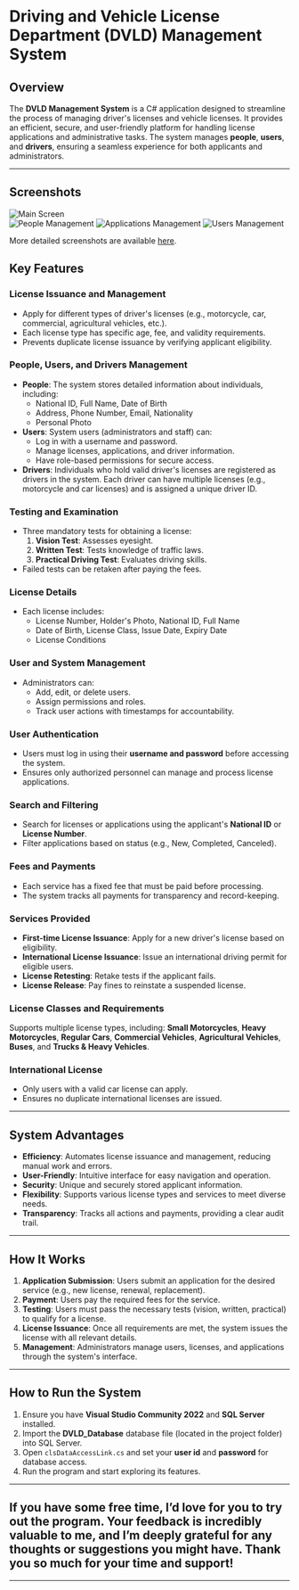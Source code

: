 # Driving and Vehicle License Department (DVLD) Management System  

## Overview  
The **DVLD Management System** is a C# application designed to streamline the process of managing driver's licenses and vehicle licenses. It provides an efficient, secure, and user-friendly platform for handling license applications and administrative tasks. The system manages **people**, **users**, and **drivers**, ensuring a seamless experience for both applicants and administrators.  

---
## Screenshots  
![Main Screen](https://i.imgur.com/o77gZ9d.png)  
![People Management](https://i.imgur.com/uL0uiLC.png) 
![Applications Management](https://i.imgur.com/UmiCgrH.png)
![Users Management](https://i.imgur.com/SejhFSk.png)

More detailed screenshots are available [here](https://imgur.com/a/w0fNXKC).

## Key Features  

### **License Issuance and Management**  
- Apply for different types of driver's licenses (e.g., motorcycle, car, commercial, agricultural vehicles, etc.).  
- Each license type has specific age, fee, and validity requirements.  
- Prevents duplicate license issuance by verifying applicant eligibility.   

### **People, Users, and Drivers Management**  
- **People**: The system stores detailed information about individuals, including:  
  - National ID, Full Name, Date of Birth  
  - Address, Phone Number, Email, Nationality  
  - Personal Photo  
- **Users**: System users (administrators and staff) can:  
  - Log in with a username and password.  
  - Manage licenses, applications, and driver information.  
  - Have role-based permissions for secure access.  
- **Drivers**: Individuals who hold valid driver's licenses are registered as drivers in the system. Each driver can have multiple licenses (e.g., motorcycle and car licenses) and is assigned a unique driver ID.  

### **Testing and Examination**  
- Three mandatory tests for obtaining a license:  
  1. **Vision Test**: Assesses eyesight.  
  2. **Written Test**: Tests knowledge of traffic laws.  
  3. **Practical Driving Test**: Evaluates driving skills.  
- Failed tests can be retaken after paying the fees.  

### **License Details**  
- Each license includes:  
  - License Number, Holder's Photo, National ID, Full Name  
  - Date of Birth, License Class, Issue Date, Expiry Date  
  - License Conditions  

### **User and System Management**  
- Administrators can:  
  - Add, edit, or delete users.  
  - Assign permissions and roles.  
  - Track user actions with timestamps for accountability.  

### **User Authentication**  
- Users must log in using their **username and password** before accessing the system.  
- Ensures only authorized personnel can manage and process license applications.  

### **Search and Filtering**  
- Search for licenses or applications using the applicant's **National ID** or **License Number**.  
- Filter applications based on status (e.g., New, Completed, Canceled).  

### **Fees and Payments**  
- Each service has a fixed fee that must be paid before processing.  
- The system tracks all payments for transparency and record-keeping.

### **Services Provided**  
- **First-time License Issuance**: Apply for a new driver's license based on eligibility.  
- **International License Issuance**: Issue an international driving permit for eligible users.  
- **License Retesting**: Retake tests if the applicant fails.  
- **License Release**: Pay fines to reinstate a suspended license. 

### **License Classes and Requirements**  
Supports multiple license types, including: **Small Motorcycles**, **Heavy Motorcycles**, **Regular Cars**, **Commercial Vehicles**, **Agricultural Vehicles**, **Buses**, and **Trucks & Heavy Vehicles**. 

### **International License**  
- Only users with a valid car license can apply.  
- Ensures no duplicate international licenses are issued.  

---

## System Advantages  
- **Efficiency**: Automates license issuance and management, reducing manual work and errors.  
- **User-Friendly**: Intuitive interface for easy navigation and operation.  
- **Security**: Unique and securely stored applicant information.  
- **Flexibility**: Supports various license types and services to meet diverse needs.  
- **Transparency**: Tracks all actions and payments, providing a clear audit trail.  

---

## How It Works  
1. **Application Submission**: Users submit an application for the desired service (e.g., new license, renewal, replacement).  
2. **Payment**: Users pay the required fees for the service.  
3. **Testing**: Users must pass the necessary tests (vision, written, practical) to qualify for a license.  
4. **License Issuance**: Once all requirements are met, the system issues the license with all relevant details.  
5. **Management**: Administrators manage users, licenses, and applications through the system's interface.  

---

## How to Run the System  
1. Ensure you have **Visual Studio Community 2022** and **SQL Server** installed.  
2. Import the **DVLD_Database** database file (located in the project folder) into SQL Server.  
3. Open `clsDataAccessLink.cs` and set your **user id** and **password** for database access.  
4. Run the program and start exploring its features.  

---

## If you have some free time, I’d love for you to try out the program. Your feedback is incredibly valuable to me, and I’m deeply grateful for any thoughts or suggestions you might have. Thank you so much for your time and support!  

---
